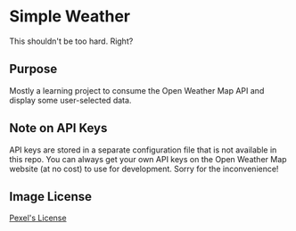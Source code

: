 # Simple Weather
This shouldn't be too hard. Right?

## Purpose
Mostly a learning project to consume the Open Weather Map API and display some user-selected data.

## Note on API Keys
API keys are stored in a separate configuration file that is not available in this repo. You can always get your own API keys on the Open Weather Map website (at no cost) to use for development. Sorry for the inconvenience!

## Image License
[Pexel's License](https://www.pexels.com/photo-license/)
